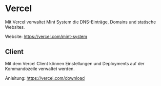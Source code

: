 # Vercel
Mit Vercel verwaltet Mint System die DNS-Einträge, Domains und statische Websites.

Website: <https://vercel.com/mint-system>

## Client

Mit dem Vercel Client können Einstellungen und Deployments auf der Kommandozeile verwaltet werden.

Anleitung: <https://vercel.com/download>
